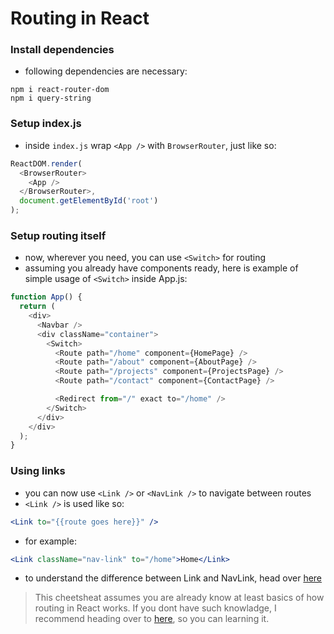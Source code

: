 # Routing in React
### Install dependencies
- following dependencies are necessary:
```
npm i react-router-dom
npm i query-string
```

### Setup index.js
- inside ```index.js``` wrap ```<App />``` with ```BrowserRouter```, just like so:
```javascript
ReactDOM.render(
  <BrowserRouter>
    <App />
  </BrowserRouter>,
  document.getElementById('root')
);
```

### Setup routing itself
- now, wherever you need, you can use ```<Switch>``` for routing 
- assuming you already have components ready, here is example of simple usage of ```<Switch>``` inside App.js:
```javascript
function App() {
  return (
    <div>
      <Navbar />
      <div className="container">
        <Switch>
          <Route path="/home" component={HomePage} />
          <Route path="/about" component={AboutPage} />
          <Route path="/projects" component={ProjectsPage} />
          <Route path="/contact" component={ContactPage} />

          <Redirect from="/" exact to="/home" />
        </Switch>
      </div>
    </div>
  );
}
```

### Using links
- you can now use ```<Link />``` or ```<NavLink />``` to navigate between routes
- ```<Link />``` is used like so:
```jsx
<Link to="{{route goes here}}" />
```
- for example:
```jsx
<Link className="nav-link" to="/home">Home</Link>
```
- to understand the difference between Link and NavLink, head over [here](https://stackoverflow.com/questions/47338077/react-router-v4-navlink-vs-link-benefits)

> This cheetsheat assumes you are already know at least basics of how routing in React works. If you dont have such knowladge, I recommend heading over to [here](https://medium.com/the-andela-way/understanding-the-fundamentals-of-routing-in-react-b29f806b157e), so you can  learning it. 